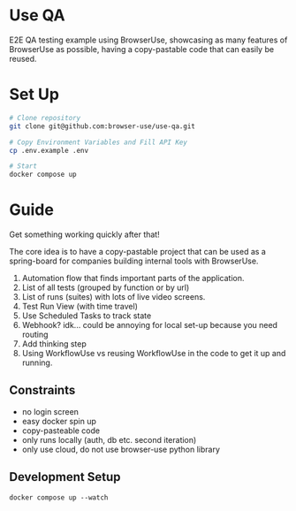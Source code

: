 # Use QA

E2E QA testing example using BrowserUse, showcasing as many features of BrowserUse as possible, having a copy-pastable code that can easily be reused.

# Set Up

```bash
# Clone repository
git clone git@github.com:browser-use/use-qa.git

# Copy Environment Variables and Fill API Key
cp .env.example .env

# Start
docker compose up
```

# Guide

Get something working quickly after that!

The core idea is to have a copy-pastable project that can be used as a spring-board for companies building internal tools with BrowserUse.

1. Automation flow that finds important parts of the application.
1. List of all tests (grouped by function or by url)
1. List of runs (suites) with lots of live video screens.
1. Test Run View (with time travel)
1. Use Scheduled Tasks to track state
1. Webhook? idk... could be annoying for local set-up because you need routing
1. Add thinking step
1. Using WorkflowUse vs reusing WorkflowUse in the code to get it up and running.

## Constraints

- no login screen
- easy docker spin up
- copy-pasteable code
- only runs locally (auth, db etc. second iteration)
- only use cloud, do not use browser-use python library

## Development Setup

```
docker compose up --watch
```
